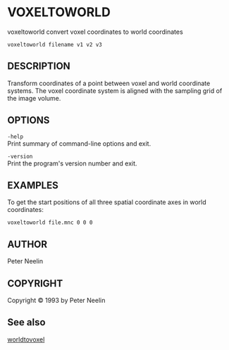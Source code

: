 ---
---
# VOXELTOWORLD

voxeltoworld convert voxel coordinates to world coordinates

`voxeltoworld filename v1 v2 v3`

## DESCRIPTION

Transform coordinates of a point between voxel and world coordinate systems. The voxel coordinate system is aligned with the sampling grid of the image volume.

## OPTIONS

`-help`  
Print summary of command-line options and exit.

`-version`  
Print the program's version number and exit.

## EXAMPLES

To get the start positions of all three spatial coordinate axes in world coordinates:

`voxeltoworld file.mnc 0 0 0`

## AUTHOR

Peter Neelin

## COPYRIGHT

Copyright © 1993 by Peter Neelin

## See also

[worldtovoxel](worldtovoxel)
